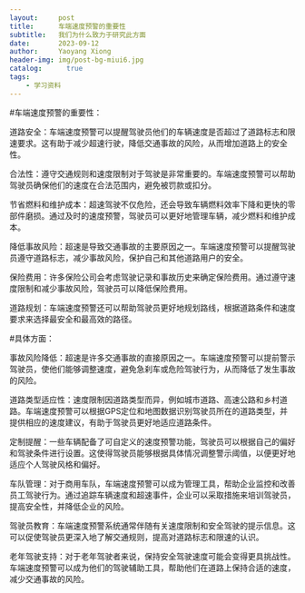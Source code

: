 ```yaml
---
layout:     post
title:      车端速度预警的重要性
subtitle:   我们为什么致力于研究此方面
date:       2023-09-12
author:     Yaoyang Xiong
header-img: img/post-bg-miui6.jpg
catalog: 	  true
tags:
    - 学习资料
---
```

#车端速度预警的重要性：

道路安全：车端速度预警可以提醒驾驶员他们的车辆速度是否超过了道路标志和限速要求。这有助于减少超速行驶，降低交通事故的风险，从而增加道路上的安全性。

合法性：遵守交通规则和速度限制对于驾驶是非常重要的。车端速度预警可以帮助驾驶员确保他们的速度在合法范围内，避免被罚款或扣分。

节省燃料和维护成本：超速驾驶不仅危险，还会导致车辆燃料效率下降和更快的零部件磨损。通过及时的速度预警，驾驶员可以更好地管理车辆，减少燃料和维护成本。

降低事故风险：超速是导致交通事故的主要原因之一。车端速度预警可以提醒驾驶员遵守道路标志，减少事故风险，保护自己和其他道路用户的安全。

保险费用：许多保险公司会考虑驾驶记录和事故历史来确定保险费用。通过遵守速度限制和减少事故风险，驾驶员可以降低保险费用。

道路规划：车端速度预警还可以帮助驾驶员更好地规划路线，根据道路条件和速度要求来选择最安全和最高效的路径。

#具体方面：

事故风险降低：超速是许多交通事故的直接原因之一。车端速度预警可以提前警示驾驶员，使他们能够调整速度，避免急刹车或危险驾驶行为，从而降低了发生事故的风险。

道路类型适应性：速度限制因道路类型而异，例如城市道路、高速公路和乡村道路。车端速度预警可以根据GPS定位和地图数据识别驾驶员所在的道路类型，并提供相应的速度建议，有助于驾驶员更好地适应道路条件。

定制提醒：一些车辆配备了可自定义的速度预警功能，驾驶员可以根据自己的偏好和驾驶条件进行设置。这使得驾驶员能够根据具体情况调整警示阈值，以便更好地适应个人驾驶风格和偏好。

车队管理：对于商用车队，车端速度预警可以成为管理工具，帮助企业监控和改善员工驾驶行为。通过追踪车辆速度和超速事件，企业可以采取措施来培训驾驶员，提高安全性，并降低企业的风险。

驾驶员教育：车端速度预警系统通常伴随有关速度限制和安全驾驶的提示信息。这可以促使驾驶员更深入地了解交通规则，提高对道路标志和限速的认识。

老年驾驶支持：对于老年驾驶者来说，保持安全驾驶速度可能会变得更具挑战性。车端速度预警可以成为他们的驾驶辅助工具，帮助他们在道路上保持合适的速度，减少交通事故的风险。
